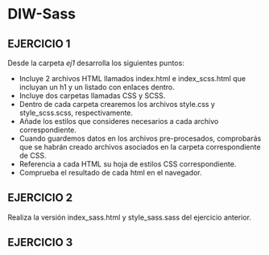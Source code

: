 # DIW-Sass

## EJERCICIO 1

Desde la carpeta *ej1* desarrolla los siguientes puntos:
* Incluye 2 archivos HTML llamados index.html e index_scss.html que incluyan un h1 y un listado con enlaces dentro.
* Incluye dos carpetas llamadas CSS y SCSS.
* Dentro de cada carpeta crearemos los archivos style.css y style_scss.scss, respectivamente.
* Añade los estilos que consideres necesarios a cada archivo correspondiente.
* Cuando guardemos datos en los archivos pre-procesados, comprobarás que se habrán creado archivos asociados en la carpeta correspondiente de CSS.
* Referencia a cada HTML su hoja de estilos CSS correspondiente.
* Comprueba el resultado de cada html en el navegador.

## EJERCICIO 2
Realiza la versión index_sass.html y style_sass.sass del ejercicio anterior.

## EJERCICIO 3
